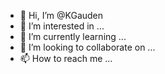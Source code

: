 - 👋 Hi, I’m @KGauden
- 👀 I’m interested in ...
- 🌱 I’m currently learning ...
- 💞️ I’m looking to collaborate on ...
- 📫 How to reach me ...

<!---
KGauden/KGauden is a ✨ special ✨ repository because its `README.md` (this file) appears on your GitHub profile.
You can click the Preview link to take a look at your changes.
--->
